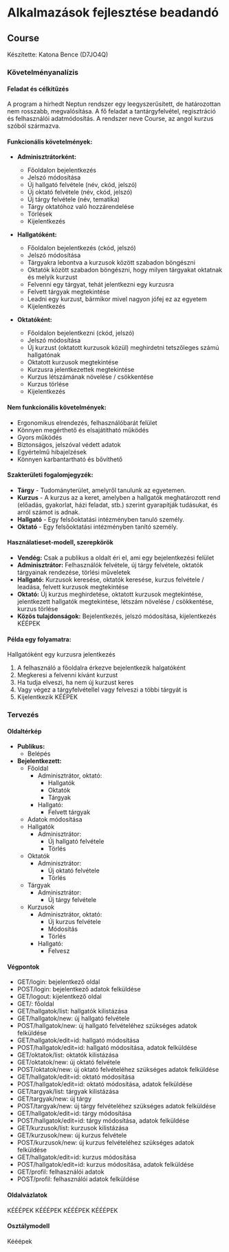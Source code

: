 # Alkalmazások fejlesztése beadandó
## Course
Készítette: Katona Bence (D7JO4Q)
### Követelményanalízis
#### Feladat és célkitűzés
A program a hirhedt Neptun rendszer egy leegyszerűsített, de határozottan nem rosszabb, megvalósítása. A fő feladat a tantárgyfelvétel, regisztráció és felhasználói adatmódosítás. A rendszer neve Course, az angol kurzus szóból származva.

#### Funkcionális követelmények:
* **Adminisztrátorként:**
  - Főoldalon bejelentkezés
  - Jelszó módosítása
  - Új hallgató felvétele (név, ckód, jelszó)
  - Új oktató felvétele (név, ckód, jelszó)
  - Új tárgy felvétele (név, tematika)
  - Tárgy oktatóhoz való hozzárendelése
  - Törlések
  - Kijelentkezés

* **Hallgatóként:**
  - Főoldalon bejelentkezés (ckód, jelszó)
  - Jelszó módosítása
  - Tárgyakra lebontva a kurzusok között szabadon böngészni
  - Oktatók között szabadon böngészni, hogy milyen tárgyakat oktatnak és melyik kurzust
  - Felvenni egy tárgyat, tehát jelentkezni egy kurzusra
  - Felvett tárgyak megtekintése
  - Leadni egy kurzust, bármikor mivel nagyon jófej ez az egyetem
  - Kijelentkezés

* **Oktatóként:**
  - Főoldalon bejelentkezni (ckód, jelszó)
  - Jelszó módosítása
  - Új kurzust (oktatott kurzusok közül) meghirdetni tetszőleges számú hallgatónak
  - Oktatott kurzusok megtekintése
  - Kurzusra jelentkezettek megtekintése
  - Kurzus létszámának növelése / csökkentése
  - Kurzus törlése
  - Kijelentkezés

#### Nem funkcionális követelmények:
  - Ergonomikus elrendezés, felhasználóbarát felület
  - Könnyen megérthető és elsajátítható működés
  - Gyors működés
  - Biztonságos, jelszóval védett adatok
  - Egyértelmű hibajelzések
  - Könnyen karbantartható és bővíthető

#### Szakterületi fogalomjegyzék:
  - **Tárgy** - Tudományterület, amelyről tanulunk az egyetemen.
  - **Kurzus** - A kurzus az a keret, amelyben a hallgatók meghatározott rend (előadás, gyakorlat, házi feladat, stb.) szerint gyarapítják tudásukat, és arról számot is adnak.
  - **Hallgató** - Egy felsőoktatási intézményben tanuló személy.
  - **Oktató** - Egy felsőoktatási intézményben tanító személy.

#### Használatieset-modell, szerepkörök
  - **Vendég:** Csak a publikus a oldalt éri el, ami egy bejelentkezési felület
  - **Adminisztrátor:** Felhasználók felvétele, új tárgy felvétele, oktatók tárgyainak rendezése, törlési műveletek
  - **Hallgató:** Kurzusok keresése, oktatók keresése, kurzus felvétele / leadása, felvett kurzusok megtekintése
  - **Oktató:** Új kurzus meghirdetése, oktatott kurzusok megtekintése, jelentkezett hallgatók megtekintése, létszám növelése / csökkentése, kurzus törlése
  - **Közös tulajdonságok:** Bejelentkezés, jelszó módosítása, kijelentkezés
  KÉÉPEK

#### Példa egy folyamatra:
Hallgatóként egy kurzusra jelentkezés
  1. A felhasználó a főoldalra érkezve bejelentkezik halgatóként
  2. Megkeresi a felvenni kívánt kurzust
  3. Ha tudja elveszi, ha nem új kurzust keres
  4. Vagy végez a tárgyfelvétellel vagy felveszi a többi tárgyát is
  5. Kijelentkezik
  KÉÉPEK

### Tervezés
#### Oldaltérkép
* **Publikus:**
  - Belépés
* **Bejelentkezett:**
  - Főoldal
    - Adminisztrátor, oktató:
      - Hallgatók
      - Oktatók
      - Tárgyak
    - Hallgató:
      - Felvett tárgyak
  - Adatok módosítása
  - Hallgatók
    - Adminisztrátor:
      - Új hallgató felvétele
      - Törlés
  - Oktatók
    - Adminisztrátor:
      - Új oktató felvétele
      - Törlés
  - Tárgyak
    - Adminisztrátor:
      - Új tárgy felvétele
  - Kurzusok
    - Adminisztrátor, oktató:
      - Új kurzus felvétele
      - Módosítás
      - Törlés
    - Hallgató:
      - Felvesz

#### Végpontok
* GET/login: bejelentkező oldal
* POST/login: bejelentkező adatok felküldése
* GET/logout: kijelentkező oldal
* GET/: főoldal
* GET/hallgatok/list: hallgatók kilistázása
* GET/hallgatok/new: új hallgató felvétele
* POST/hallgatok/new: új hallgató felvételéhez szükséges adatok felküldése
* GET/hallgatok/edit=id: hallgató módosítása
* POST/hallgatok/edit=id: hallgató módosítása, adatok felküldése
* GET/oktatok/list: oktatók kilistázása
* GET/oktatok/new: új oktató felvétele
* POST/oktatok/new: új oktató felvételéhez szükséges adatok felküldése
* GET/hallgatok/edit=id: oktató módosítása
* POST/hallgatok/edit=id: oktató módosítása, adatok felküldése
* GET/targyak/list: tárgyak kilistázása
* GET/targyak/new: új tárgy 
* POST/targyak/new: új tárgy felvételéhez szükséges adatok felküldése
* GET/hallgatok/edit=id: tárgy módosítása
* POST/hallgatok/edit=id: tárgy módosítása, adatok felküldése
* GET/kurzusok/list: kurzusok kilistázása
* GET/kurzusok/new: új kurzus felvétele
* POST/kurzusok/new: új kurzus felvételéhez szükséges adatok felküldése
* GET/hallgatok/edit=id: kurzus módosítása
* POST/hallgatok/edit=id: kurzus módosítása, adatok felküldése
* GET/profil: felhasználói adatok
* POST/profil: felhasználói adatok felküldése

#### Oldalvázlatok
KÉÉÉPEK
KÉÉÉPEK
KÉÉÉPEK
KÉÉÉPEK

#### Osztálymodell
Kééépek
